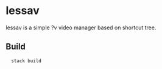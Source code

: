 # lessav

lessav is a simple ?v video manager based on shortcut tree.

## Build

``` sh
  stack build
```
